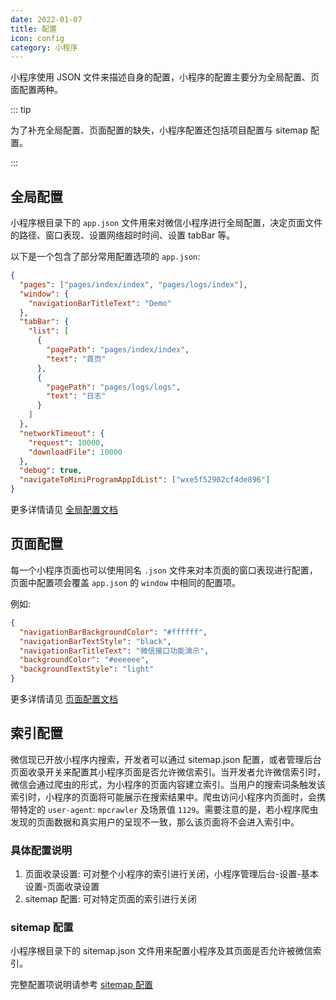 ```yaml
---
date: 2022-01-07
title: 配置
icon: config
category: 小程序
---
```


小程序使用 JSON 文件来描述自身的配置，小程序的配置主要分为全局配置、页面配置两种。

::: tip

为了补充全局配置、页面配置的缺失，小程序配置还包括项目配置与 sitemap 配置。

:::

<!-- more -->

## 全局配置

小程序根目录下的 `app.json` 文件用来对微信小程序进行全局配置，决定页面文件的路径、窗口表现、设置网络超时时间、设置 tabBar 等。

以下是一个包含了部分常用配置选项的 `app.json`:

```json
{
  "pages": ["pages/index/index", "pages/logs/index"],
  "window": {
    "navigationBarTitleText": "Demo"
  },
  "tabBar": {
    "list": [
      {
        "pagePath": "pages/index/index",
        "text": "首页"
      },
      {
        "pagePath": "pages/logs/logs",
        "text": "日志"
      }
    ]
  },
  "networkTimeout": {
    "request": 10000,
    "downloadFile": 10000
  },
  "debug": true,
  "navigateToMiniProgramAppIdList": ["wxe5f52902cf4de896"]
}
```

更多详情请见 [全局配置文档](app-config.md)

## 页面配置

每一个小程序页面也可以使用同名 `.json` 文件来对本页面的窗口表现进行配置，页面中配置项会覆盖 `app.json` 的 `window` 中相同的配置项。

例如:

```json
{
  "navigationBarBackgroundColor": "#ffffff",
  "navigationBarTextStyle": "black",
  "navigationBarTitleText": "微信接口功能演示",
  "backgroundColor": "#eeeeee",
  "backgroundTextStyle": "light"
}
```

更多详情请见 [页面配置文档](page-config.md)

## 索引配置 <Badge text="初学无需阅读" type="grey" />

微信现已开放小程序内搜索，开发者可以通过 sitemap.json 配置，或者管理后台页面收录开关来配置其小程序页面是否允许微信索引。当开发者允许微信索引时，微信会通过爬虫的形式，为小程序的页面内容建立索引。当用户的搜索词条触发该索引时，小程序的页面将可能展示在搜索结果中。爬虫访问小程序内页面时，会携带特定的 `user-agent`: `mpcrawler` 及场景值 `1129`。需要注意的是，若小程序爬虫发现的页面数据和真实用户的呈现不一致，那么该页面将不会进入索引中。

### 具体配置说明

1. 页面收录设置: 可对整个小程序的索引进行关闭，小程序管理后台-设置-基本设置-页面收录设置
1. sitemap 配置: 可对特定页面的索引进行关闭

### sitemap 配置

小程序根目录下的 sitemap.json 文件用来配置小程序及其页面是否允许被微信索引。

完整配置项说明请参考 [sitemap 配置](sitemap-config.md)
